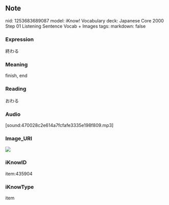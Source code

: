 ## Note
nid: 1253683689087
model: iKnow! Vocabulary
deck: Japanese Core 2000 Step 01 Listening Sentence Vocab + Images
tags: 
markdown: false

### Expression
終わる

### Meaning
finish, end

### Reading
おわる

### Audio
[sound:470028c2e614a7fcfafe3335e198f809.mp3]

### Image_URI
<!DOCTYPE html>
<title></title>
<img src="f15f4706f5d8aeddfd3404ac12338e6c.jpg">



### iKnowID
item:435904

### iKnowType
item
